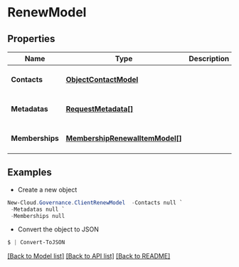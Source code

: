 # RenewModel
## Properties

Name | Type | Description | Notes
------------ | ------------- | ------------- | -------------
**Contacts** | [**ObjectContactModel**](ObjectContactModel.md) |  | [optional] [default to null]
**Metadatas** | [**RequestMetadata[]**](RequestMetadata.md) |  | [optional] [default to null]
**Memberships** | [**MembershipRenewalItemModel[]**](MembershipRenewalItemModel.md) |  | [optional] [default to null]

## Examples

- Create a new object
```powershell
New-Cloud.Governance.ClientRenewModel  -Contacts null `
 -Metadatas null `
 -Memberships null
```

- Convert the object to JSON
```powershell
$ | Convert-ToJSON
```


[[Back to Model list]](../README.md#documentation-for-models) [[Back to API list]](../README.md#documentation-for-api-endpoints) [[Back to README]](../README.md)

